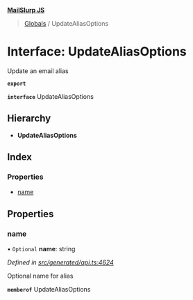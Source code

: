 **[MailSlurp JS](../README.md)**

> [Globals](../README.md) / UpdateAliasOptions

# Interface: UpdateAliasOptions

Update an email alias

**`export`** 

**`interface`** UpdateAliasOptions

## Hierarchy

* **UpdateAliasOptions**

## Index

### Properties

* [name](updatealiasoptions.md#name)

## Properties

### name

• `Optional` **name**: string

*Defined in [src/generated/api.ts:4624](https://github.com/mailslurp/mailslurp-client/blob/85c640b/src/generated/api.ts#L4624)*

Optional name for alias

**`memberof`** UpdateAliasOptions
